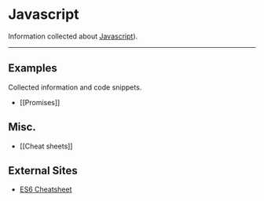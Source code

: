 # Javascript

Information collected about [Javascript](https://developer.mozilla.org/en-US/docs/Web/JavaScript)).

---

## Examples

Collected information and code snippets.

- [[Promises]]

## Misc.

-  [[Cheat sheets]]

## External Sites

- [ES6 Cheatsheet](https://github.com/DrkSephy/es6-cheatsheet)


